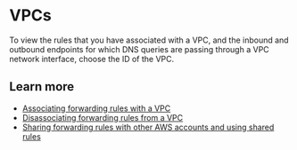 # VPCs<a name="resolver-page-vpc-list"></a>

To view the rules that you have associated with a VPC, and the inbound and outbound endpoints for which DNS queries are passing through a VPC network interface, choose the ID of the VPC\.

## Learn more<a name="resolver-page-vpc-list-learn-more"></a>
+ [Associating forwarding rules with a VPC](https://docs.aws.amazon.com/Route53/latest/DeveloperGuide/resolver-rules-managing.html#resolver-rules-managing-associating-rules)
+ [Disassociating forwarding rules from a VPC](https://docs.aws.amazon.com/Route53/latest/DeveloperGuide/resolver-rules-managing.html#resolver-rules-managing-disassociating-rules)
+ [Sharing forwarding rules with other AWS accounts and using shared rules](https://docs.aws.amazon.com/Route53/latest/DeveloperGuide/resolver-rules-managing.html#resolver-rules-managing-sharing)